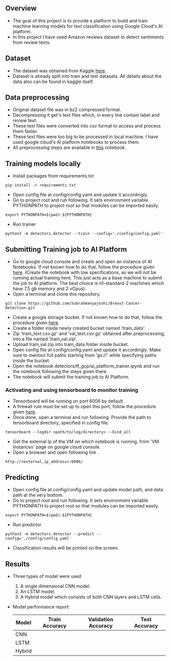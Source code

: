 
## Overview
- The goal of this project is to provide a platform to build and train machine learning models for text
classification using Google Cloud's AI platform.
- In this project I have used Amazon reviews dataset to detect sentiments from review texts.

## Dataset
- The dataset was obtained from Kaggle [here](https://www.kaggle.com/bittlingmayer/amazonreviews?select=train.ft.txt.bz2).
- Dataset is already split into train and test datasets. All details about the data also can be found in kaggle itself.

## Data preprocessing
- Original dataset file was in bz2 compressed format.
- Decompressing it get's text files which, in every line contain label and review text.
- These text files were converted into csv format to access and process them faster.
- These text files were too big to be processed in local machine. I have used google cloud's 
AI platform notebooks to process them.
- All preprocessing steps are available in [this](tools/preprocessor.ipynb) notebook.


## Training models locally

- Install packages from requirements.txt
```shell
pip install -r requirements.txt
```
- Open config file at config/config.yaml and update it accordingly.
- Go to project root and run following. It sets environment variable 
   PYTHONPATH to project root so that modules can be imported easily.
   
```shell
export PYTHONPATH=$(pwd):${PYTHONPATH}
```
- Run trainer
```shell
python3 -m detectors.detector --train --config='./config/config.yaml'
```


## Submitting Training job to AI Platform

- Go to google cloud console and create and open an instance of AI Notebooks. 
   If not known how to do that, follow the procedure given [here](https://cloud.google.com/notebooks/docs/create-new).
   (Create the notebook with low specifications, as we will not be running actual training here. 
   This just acts as a base machine to submit the job to AI platform. 
   The best choice is n1-standard-2 machines which have 7.5 gb memory and 2 vCpus).
- Open a terminal and clone this repository.
```shell
git clone https://github.com/Subrahmanyajoshi/Breast-Cancer-Detection.git
```
- Create a google storage bucket. If not known how to do that, 
   follow the procedure given [here](https://cloud.google.com/storage/docs/creating-buckets).
- Create a folder inside newly created bucket named 'train_data'.
- Zip 'train_text.csv.gz' and 'val_text.csv.gz' obtained after preprocessing, into a file named 'train_val.zip'.
- Upload train_val.zip into train_data folder inside bucket.
- Open config file at config/config.yaml and update it accordingly. Make sure to mention full paths
   starting from 'gs://' while specifying paths inside the bucket.
- Open the notebook detectors/tf_gcp/ai_platform_trainer.ipynb and run the notebook 
   following the steps given there.
- The notebook will submit the training job to AI Platform. 

### Activating and using tensorboard to monitor training

- Tensorboard will be running on port 6006 by default.
- A firewall rule must be set up to open this port, follow the procedure given
   [here](https://docs.bitnami.com/google/faq/administration/use-firewall/).
- Once done, open a terminal and run following. Provide the path to tensorboard directory, 
   specified in config file.
```shell
tensorboard --logdir <path/to/log/directory> --bind_all
```
- Get the external Ip of the VM on which notebook is running, from 'VM Instances' page on google cloud console.
- Open a browser and open following link .
```text
http://<external_ip_address>:6006/
```

## Predicting
- Open config file at config/config.yaml and update model path, and data path at the very bottom.
- Go to project root and run following. It sets environment variable PYTHONPATH to project root so that 
   modules can be imported easily.
```shell
export PYTHONPATH=$(pwd):${PYTHONPATH}
```
- Run predictor
```shell
python3 -m detectors.detector --predict --config='./config/config.yaml'
```
- Classification results will be printed on the screen. 

## Results
- Three types of model were used
    1. A single dimensional CNN model.
    2. An LSTM model.
    3. A Hybrid model which consists of both CNN layers and LSTM cells.
- Model performance report:

    | Model  | Train Accuracy  | Validation Accuracy  | Test Accuracy  |
    |---|---|---|---|
    |CNN|  |  |   | 
    |LSTM|  |  |   | 
    |Hybrid|  |  |   | 
